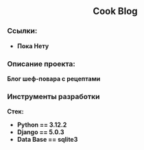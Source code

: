 <h2 align="center">Cook Blog</h2>


### Ссылки:

- **Пока Нету**

### Описание проекта:

**Блог шеф-повара с рецептами**

### Инструменты разработки

**Стек:**
- **Python == 3.12.2**
- **Django == 5.0.3**
- **Data Base == sqlite3**


